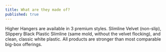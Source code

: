 ```yaml
---
title: What are they made of?
published: true
---
```


Higher Hangers are available in 3 premium styles. Slimline Velvet (non-slip), Slippery Black Plastic Slimline (same mold, without the velvet flocking), and clean, classic white plastic. All products are stronger than most comparable big-box offerings.